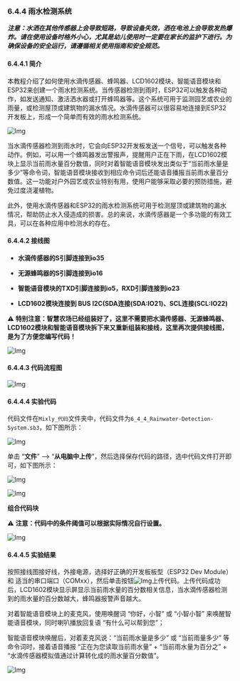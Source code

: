 ### 6.4.4 雨水检测系统

***注意：水洒在其他传感器上会导致短路，导致设备失效，洒在电池上会导致发热爆炸。请在使用设备时格外小心，尤其是幼儿使用时一定要在家长的监护下进行。为确保设备的安全运行，请遵循相关使用指南和安全规范。***

#### 6.4.4.1 简介

本教程介绍了如何使用水滴传感器、蜂鸣器、LCD1602模块、智能语音模块和ESP32来创建一个雨水检测系统。当传感器检测到雨时，ESP32可以触发各种动作，如发送通知、激活洒水器或打开蜂鸣器等。这个系统可用于监测园艺或农业的雨量，或检测屋顶或建筑物的漏水情况。水滴传感器可以很容易地连接到ESP32开发板上，形成一个简单而有效的雨水检测系统。

![Img](../media/cout4.png)

当水滴传感器检测到雨水时，它会向ESP32开发板发送一个信号，可以触发各种动作。例如，可以用一个蜂鸣器发出警报声，提醒用户正在下雨，在LCD1602模块上显示当前雨水量百分数值，同时对着智能语音模块发出类似于“当前雨水量是多少”等命令词，智能语音模块接收到相应命令词后还能语音播报当前雨水量百分数值。这一功能对户外园艺或农业特别有用，使用户能够采取必要的预防措施，避免过度浇灌植物。

此外，使用水滴传感器和ESP32的雨水检测系统可用于检测屋顶或建筑物的漏水情况，帮助防止水入侵造成的损害。总的来说，水滴传感器是一个多功能的有效工具，可以在各种应用中检测水的存在。

#### 6.4.4.2 接线图

- **水滴传感器的S引脚连接到io35**

- **无源蜂鸣器的S引脚连接到io16**

- **智能语音模块的TXD引脚连接到io5，RXD引脚连接到io23**

- **LCD1602模块连接到 BUS I2C(SDA连接(SDA:IO21)、SCL连接(SCL:IO22)**

⚠️ **特别注意：智慧农场已经组装好了，这里不需要把水滴传感器、无源蜂鸣器、LCD1602模块和智能语音模块拆下来又重新组装和接线，这里再次提供接线图，是为了方便您编写代码！**

![Img](../media/couj42.png)

#### 6.4.4.3 代码流程图

![Img](../media/flo4.png)

#### 6.4.4.4 实验代码

代码文件在`Mixly_代码`文件夹中，代码文件为`6_4_4_Rainwater-Detection-System.sb3`，如下图所示：

![Img](../media/acouj-027.png)

单击 “**文件**” --> “**从电脑中上传**”，然后选择保存代码的路径，选中代码文件打开即可，如下图所示：

![Img](../media/acouj-00.png)

![Img](../media/acouj-027-1.png)

**组合代码块**

⚠️ **注意：代码中的条件阈值可以根据实际情况自行设置。**

![Img](../media/Mixly-code26.png)

#### 6.4.4.5 实验结果

按照接线图接好线，外接电源，选择好正确的开发板板型（ESP32 Dev Module）和 适当的串口端口（COMxx），然后单击按钮![Img](../media/upload2.png)上传代码。上传代码成功后，LCD1602模块显示屏显示当前雨水量的百分数相关信息，当水滴传感器检测到的雨水量的百分数越大，蜂鸣器报警声音越大。

对着智能语音模块上的麦克风，使用唤醒词 “你好，小智” 或 “小智小智” 来唤醒智能语音模块，同时喇叭播放回复语 “有什么可以帮到您”；

智能语音模块唤醒后，对着麦克风说：“当前雨水量是多少” 或 “当前雨量多少” 等命令词时，接着语音播报 “正在为您读取当前雨水量” + “当前雨水量为百分之” + “水滴传感器模拟值通过计算转化成的雨水量百分数值”。

![Img](../media/Rainwater-Detection-System.gif)